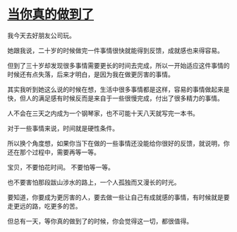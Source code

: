 # [当你真的做到了](https://github.com/miss-shiyi/miss-shiyi/issues/7)

我今天去好朋友公司玩。

她跟我说，二十岁的时候做完一件事情很快就能得到反馈，成就感也来得容易。

但到了三十岁却发现很多事情需要更长的时间去完成，所以一开始适应这件事情的时候还有点失落，后来才明白，是因为我在做更厉害的事情。

其实我听到她这么说的时候在想，生活中很多事情都是这样，容易的事情做起来是快，但人的满足感有时候反而是来自于一些很慢完成，付出了很多精力的事情。

人不会在三天之内成为一个钢琴家，也不可能十天八天就写完一本书。

对于一些事情来说，时间就是硬性条件。

所以换个角度想，如果你当下在做的一些事情还没能给你很好的反馈，就说明，你还在那个过程中，需要再等一等。

宝贝，不要怕花时间。
不要怕等一等。

也不要害怕那段跋山涉水的路上，一个人孤独而又漫长的时光。

要知道，你要成为更厉害的人，要去做一些让自己有成就感的事情，有时候就是要走更远的路，吃更多的苦。

但总有一天，等你真的做到了的时候，你会觉得这一切，都很值得。